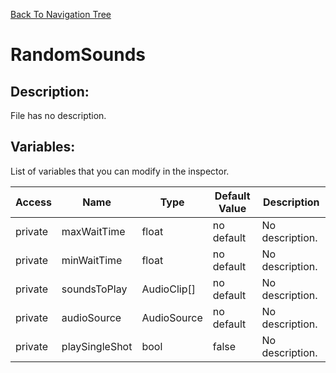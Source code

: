 [Back To Navigation Tree](https://wesleywh.github.io/GameDevRepo/docs/navigation.html)
# RandomSounds

## Description:
File has no description.

## Variables:
List of variables that you can modify in the inspector.

|Access|Name|Type|Default Value|Description|
|---|---|---|---|---|
|private|maxWaitTime|float|no default|No description.|
|private|minWaitTime|float|no default|No description.|
|private|soundsToPlay|AudioClip[]|no default|No description.|
|private|audioSource|AudioSource|no default|No description.|
|private|playSingleShot|bool|false|No description.|
